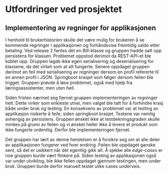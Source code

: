 # Utfordringer ved prosjektet 
## Implementering av regninger for applikasjonen
I henhold til brukerhistorien skulle det være mulig for brukeren å se kommende regninger i applikasjonen og forhåndsvise fremtidig saldo etter betaling. Ved release 2 fantes det en <em>Bill</em>-klasse og gruppen hadde satt opp persistens for klassen. Problemet oppstod derimot da REST-API-et ble koblet opp. Gruppen lagde ikke egen serialisering og deserialisering for klassene, da det virket som at alt fungerte. Senere oppdaget gruppen derimot en feil med serialisering av regninger dersom en profil refererte til en annen profil i JSON. Springboot krasjet som følger dersom feilen ble trigget. Gruppen prøvde å løse problemet, også med hjelp fra læringsassistenter, men uten hell. 

Siden fristen nærmet seg fjernet gruppen implementeringen av regninger helt. Dette virker som enkleste utvei, men valget ble tatt for å forhindre krasj både under bruk og testing. En konsekvens av problemet var at testing av applikasjon risikerte å feile, siden springboot krasjet. Testene var nemlig avhengig av persistens. Gruppen ønsket ikke at testdekningsgraden skulle minkes på grunn av feilen og vi ønsket heller ikke å levere et produkt som ikke fungerte ordentlig. Derfor ble implementeringen fjernet.

Det gruppen har lært av denne hendelsen er å forsikre seg om at alle deler av applikasjonen fungerer ved hver endring. Feilen ble oppdaget ganske sent, så det er usikkert når det egentlig gikk alt. Å sjekke alle *edge-cases* er noe gruppen burde vært flinkere på. Siden testing av applikasjonen også var under utvikling, ble ikke feilen oppdaget gjennom testingen, men under bruk. Gruppen burde derfor manuelt testet ulike cases underveis.



